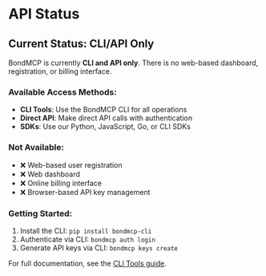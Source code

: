 # API Status

## Current Status: CLI/API Only

BondMCP is currently **CLI and API only**. There is no web-based dashboard, registration, or billing interface.

### Available Access Methods:
- **CLI Tools**: Use the BondMCP CLI for all operations
- **Direct API**: Make direct API calls with authentication
- **SDKs**: Use our Python, JavaScript, Go, or CLI SDKs

### Not Available:
- ❌ Web-based user registration
- ❌ Web dashboard
- ❌ Online billing interface
- ❌ Browser-based API key management

### Getting Started:
1. Install the CLI: `pip install bondmcp-cli`
2. Authenticate via CLI: `bondmcp auth login`
3. Generate API keys via CLI: `bondmcp keys create`

For full documentation, see the [CLI Tools guide](sdks/cli/README.md).
